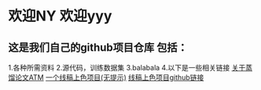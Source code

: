 # 欢迎NY 欢迎yyy
## 这是我们自己的github项目仓库 包括：
1.各种所需资料
2.源代码，训练数据集
3.balabala
4.以下是一些相关链接
[关于蒸馏论文ATM](https://blog.csdn.net/weixin_44579633/article/details/119321067)
[一个线稿上色项目(无提示)](https://blog.csdn.net/weixin_28972355/article/details/112748051)
[线稿上色项目github链接](https://github.com/SerialLain3170/Colorization)
